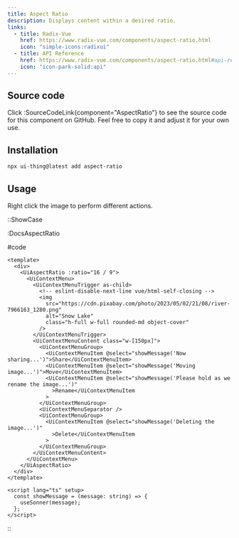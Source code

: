 ```yaml
---
title: Aspect Ratio
description: Displays content within a desired ratio.
links:
  - title: Radix-Vue
    href: https://www.radix-vue.com/components/aspect-ratio.html
    icon: "simple-icons:radixui"
  - title: API Reference
    href: https://www.radix-vue.com/components/aspect-ratio.html#api-reference
    icon: "icon-park-solid:api"
---
```


## Source code

Click :SourceCodeLink{component="AspectRatio"} to see the source code for this component on GitHub. Feel free to copy it and adjust it for your own use.

## Installation

```bash
npx ui-thing@latest add aspect-ratio
```

## Usage

Right click the image to perform different actions.

::ShowCase

:DocsAspectRatio

#code

<!-- automd:file src="../../app/components/content/Docs/AspectRatio/DocsAspectRatio.vue" code lang="vue" -->

```vue [DocsAspectRatio.vue]
<template>
  <div>
    <UiAspectRatio :ratio="16 / 9">
      <UiContextMenu>
        <UiContextMenuTrigger as-child>
          <!-- eslint-disable-next-line vue/html-self-closing -->
          <img
            src="https://cdn.pixabay.com/photo/2023/05/02/21/08/river-7966163_1280.png"
            alt="Snow Lake"
            class="h-full w-full rounded-md object-cover"
          />
        </UiContextMenuTrigger>
        <UiContextMenuContent class="w-[150px]">
          <UiContextMenuGroup>
            <UiContextMenuItem @select="showMessage('Now sharing...')">Share</UiContextMenuItem>
            <UiContextMenuItem @select="showMessage('Moving image...')">Move</UiContextMenuItem>
            <UiContextMenuItem @select="showMessage('Please hold as we rename the image...')"
              >Rename</UiContextMenuItem
            >
          </UiContextMenuGroup>
          <UiContextMenuSeparator />
          <UiContextMenuGroup>
            <UiContextMenuItem @select="showMessage('Deleting the image...')"
              >Delete</UiContextMenuItem
            >
          </UiContextMenuGroup>
        </UiContextMenuContent>
      </UiContextMenu>
    </UiAspectRatio>
  </div>
</template>

<script lang="ts" setup>
  const showMessage = (message: string) => {
    useSonner(message);
  };
</script>

```

<!-- /automd -->

::
